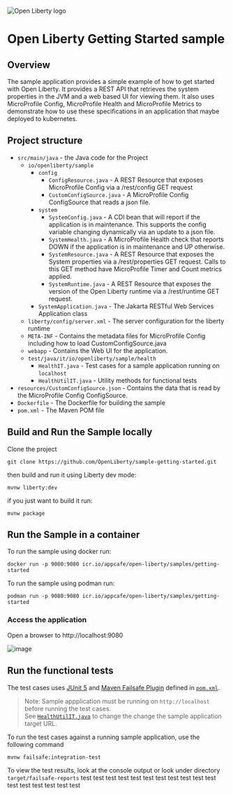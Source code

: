 ![Open Liberty logo](https://github.com/OpenLiberty/logos/blob/main/combomark/png/OL_logo_green_on_white.png)

# Open Liberty Getting Started sample

## Overview
The sample application provides a simple example of how to get started with Open Liberty. It provides a REST API that retrieves the system properties in the JVM and a web based UI for viewing them. It also uses MicroProfile Config, MicroProfile Health and MicroProfile Metrics to demonstrate how to use these specifications in an application that maybe deployed to kubernetes.

## Project structure

- `src/main/java` - the Java code for the Project
  - `io/openliberty/sample`
    - `config`
      - `ConfigResource.java` - A REST Resource that exposes MicroProfile Config via a /rest/config GET request
      - `CustomConfigSource.java` - A MicroProfile Config ConfigSource that reads a json file.
    - `system`
      - `SystemConfig.java` - A CDI bean that will report if the application is in maintenance. This supports the config variable changing dynamically via an update to a json file.
      - `SystemHealth.java` - A MicroProfile Health check that reports DOWN if the application is in maintenance and UP otherwise.
      - `SystemResource.java` - A REST Resource that exposes the System properties via a /rest/properties GET request. Calls to this GET method have MicroProfile Timer and Count metrics applied.
      - `SystemRuntime.java` - A REST Resource that exposes the version of the Open Liberty runtime via a /rest/runtime GET request.
    - `SystemApplication.java` - The Jakarta RESTful Web Services Application class
  - `liberty/config/server.xml` - The server configuration for the liberty runtime
  - `META-INF` - Contains the metadata files for MicroProfile Config including how to load CustomConfigSource.java
  - `webapp` - Contains the Web UI for the application.
  - `test/java/it/io/openliberty/sample/health`
    - `HealthIT.java` - Test cases for a sample application running on `localhost`
    - `HealthUtilIT.java` - Utility methods for functional tests
- `resources/CustomConfigSource.json` - Contains the data that is read by the MicroProfile Config ConfigSource.
- `Dockerfile` - The Dockerfile for building the sample
- `pom.xml` - The Maven POM file

## Build and Run the Sample locally

Clone the project

```
git clone https://github.com/OpenLiberty/sample-getting-started.git
```

then build and run it using Liberty dev mode:

```
mvnw liberty:dev
```

if you just want to build it run:

```
mvnw package
```

## Run the Sample in a container

To run the sample using docker run:

```
docker run -p 9080:9080 icr.io/appcafe/open-liberty/samples/getting-started
```

To run the sample using podman run:

```
podman run -p 9080:9080 icr.io/appcafe/open-liberty/samples/getting-started
```


### Access the application
Open a browser to http://localhost:9080

![image](https://user-images.githubusercontent.com/3076261/117993383-4f34c980-b305-11eb-94b5-fa7319bc2850.png)

## Run the functional tests

The test cases uses [JUnit 5](https://junit.org/junit5/) and 
[Maven Failsafe Plugin](https://maven.apache.org/surefire/maven-failsafe-plugin/index.html) defined 
in [`pom.xml`](pom.xml).

> Note: Sample appplication must be running on `http://localhost` before running the test cases. 
> <br>
> See [`HealthUtilIT.java`](src/test/java/it/io/openliberty/sample/health/HealthUtilIT.java) to change 
> the change the sample application target URL.

To run the test cases against a running sample application, use the following command
```
mvnw failsafe:integration-test
```

To view the test results, look at the console output or look under 
directory  `target/failsafe-reports`
test
test
test
test
test
test
test
test
test
test
test
test
test
test
test
test
test
